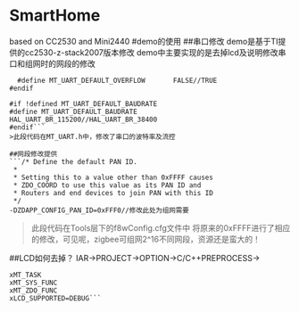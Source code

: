 # SmartHome
based on CC2530 and Mini2440
#demo的使用
##串口修改
demo是基于TI提供的cc2530-z-stack2007版本修改
demo中主要实现的是去掉lcd及说明修改串口和组网时的网段的修改
```#if !defined( MT_UART_DEFAULT_OVERFLOW )
  #define MT_UART_DEFAULT_OVERFLOW       FALSE//TRUE
#endif

#if !defined MT_UART_DEFAULT_BAUDRATE
#define MT_UART_DEFAULT_BAUDRATE         HAL_UART_BR_115200//HAL_UART_BR_38400
#endif```
>此段代码在MT_UART.h中，修改了串口的波特率及流控

##网段修改提供
```/* Define the default PAN ID.
 *
 * Setting this to a value other than 0xFFFF causes
 * ZDO_COORD to use this value as its PAN ID and
 * Routers and end devices to join PAN with this ID
 */
-DZDAPP_CONFIG_PAN_ID=0xFFF0//修改此处为组网需要
```

>此段代码在Tools层下的f8wConfig.cfg文件中 将原来的0xFFFF进行了相应的修改，可见呢，zigbee可组网2^16不同网段，资源还是蛮大的！

##LCD如何去掉？
IAR->PROJECT->OPTION->C/C++PREPROCESS->
```ZTOOL_P1
xMT_TASK
xMT_SYS_FUNC
xMT_ZDO_FUNC
xLCD_SUPPORTED=DEBUG```
